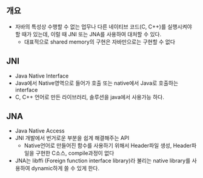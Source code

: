 ## 개요

- 자바의 특성상 수행할 수 없는 업무나 다른 네이티브 코드(C, C++)를 실행시켜야 할 때가 있는데, 이럴 때 JNI 또는 JNA를 사용하여 대처할 수 있다.
  - 대표적으로 shared memory의 구현은 자바만으로는 구현할 수 없다

## JNI

- Java Native Interface
- Java에서 Native영역으로 들어가 호출 또는 native에서 Java로 호출하는 interface
- C, C++ 언어로 만든 라이브러리, 솔루션을 java에서 사용가능 하다.

## JNA

- Java Native Access
- JNI 개발에서 번거로운 부분을 쉽게 해결해주는 API
  - Native언어로 만들어진 함수를 사용하기 위해서 Header파일 생성, Header파일을 구현한 C소스, compile과정이 없다
- JNA는 libffi (Foreign function interface library)라 불리는 native library를 사용하여 dynamic하게 쓸 수 있게 한다.





